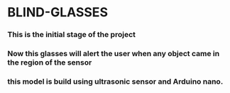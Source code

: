 # BLIND-GLASSES
### This is the initial stage of the project
### Now this glasses will alert the user when any object came in the region of the sensor
### this model is build using ultrasonic sensor and Arduino nano.
